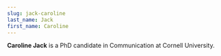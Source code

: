 ```yaml
---
slug: jack-caroline
last_name: Jack
first_name: Caroline
---
```

**Caroline Jack** is a PhD candidate in Communication at Cornell University.
